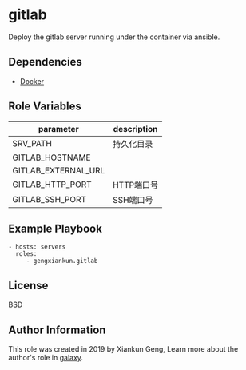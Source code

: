 gitlab
=========
Deploy the gitlab server running under the container via ansible.

Dependencies
------------

- [Docker](https://github.com/gengxiankun-galaxy/docker)

Role Variables
--------------

parameter | description
------------ | -------------
SRV_PATH | 持久化目录
GITLAB_HOSTNAME | 
GITLAB_EXTERNAL_URL | 
GITLAB_HTTP_PORT | HTTP端口号
GITLAB_SSH_PORT | SSH端口号

Example Playbook
----------------

    - hosts: servers
      roles:
         - gengxiankun.gitlab

License
-------

BSD

Author Information
------------------

This role was created in 2019 by Xiankun Geng, Learn more about the author's role in [galaxy](https://galaxy.ansible.com/gengxiankun).
